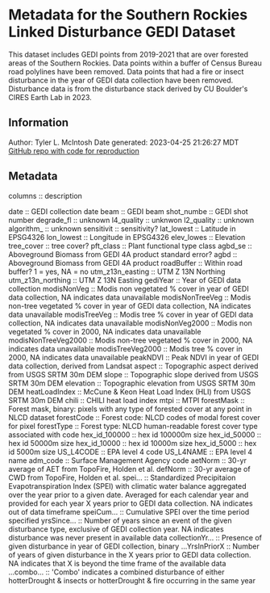 # Metadata for the Southern Rockies Linked Disturbance GEDI Dataset 
This dataset includes GEDI points from 2019-2021 that are over forested areas of the Southern Rockies. 
Data points within a buffer of Census Bureau road polylines have been removed. 
Data points that had a fire or insect disturbance in the year of GEDI data collection have been removed. 
Disturbance data is from the disturbance stack derived by CU Boulder's CIRES Earth Lab in 2023. 

## Information 
Author: Tyler L. McIntosh 
Date generated:  2023-04-25 21:26:27 MDT 
[GitHub repo with code for reproduction](https://github.com/tylerhoecker/linked_disturbance)

## Metadata 
columns :: description

date :: GEDI collection date
beam :: GEDI beam
shot_numbe :: GEDI shot number
degrade_fl :: unknown
l4_quality :: unknwon
l2_quality :: unknown
algorithm_ :: unknown
sensitivit :: sensitivity?
lat_lowest :: Latitude in EPSG4326
lon_lowest :: Longitude in EPSG4326
elev_lowes :: Elevation
tree_cover :: tree cover?
pft_class :: Plant functional type class
agbd_se :: Aboveground Biomass from GEDI 4A product standard error?
agbd :: Aboveground Biomass from GEDI 4A product
roadBuffer :: Within road buffer? 1 = yes, NA = no
utm_z13n_easting :: UTM Z 13N Northing
utm_z13n_northing :: UTM Z 13N Easting
gediYear :: Year of GEDI data collection
modisNonVeg :: Modis non vegetated % cover in year of GEDI data collection, NA indicates data unavailable
modisNonTreeVeg :: Modis non-tree vegetated % cover in year of GEDI data collection, NA indicates data unavailable
modisTreeVeg :: Modis tree % cover in year of GEDI data collection, NA indicates data unavailable
modisNonVeg2000 :: Modis non vegetated % cover in 2000, NA indicates data unavailable
modisNonTreeVeg2000 :: Modis non-tree vegetated % cover in 2000, NA indicates data unavailable
modisTreeVeg2000 :: Modis tree % cover in 2000, NA indicates data unavailable
peakNDVI :: Peak NDVI in year of GEDI data collection, derived from Landsat
aspect :: Topographic aspect derived from USGS SRTM 30m DEM
slope :: Topographic slope derived from USGS SRTM 30m DEM
elevation :: Topographic elevation from USGS SRTM 30m DEM
heatLoadIndex :: McCune & Keon Heat Load Index (HLI) from USGS SRTM 30m DEM
chili :: CHILI heat load index
mtpi :: MTPI
forestMask :: Forest mask, binary: pixels with any type of forested cover at any point in NLCD dataset
forestCode :: Forest code: NLCD codes of modal forest cover for pixel
forestType :: Forest type: NLCD human-readable forest cover type associated with code
hex_id_100000 :: hex id 100000m size
hex_id_50000 :: hex id 50000m size
hex_id_10000 :: hex id 10000m size
hex_id_5000 :: hex id 5000m size
US_L4CODE :: EPA level 4 code
US_L4NAME :: EPA level 4 name
adm_code :: Surface Management Agency code
aetNorm :: 30-yr average of AET from TopoFire, Holden et al.
defNorm :: 30-yr average of CWD from TopoFire, Holden et al.
spei... :: Standardized Precipitaion Evapotranspiration Index (SPEI) with climatic water balance aggregated over the year prior to a given date. Averaged for each calendar year and provided for each year X years prior to GEDI data collection. NA indicates out of data timeframe
speiCum... :: Cumulative SPEI over the time period specified
yrsSince... :: Number of years since an event of the given disturbance type, exclusive of GEDI collection year. NA indicates disturbance was never present in available data
collectionYr... :: Presence of given disturbance in year of GEDI collection, binary
...YrsInPriorX :: Number of years of given disturbance in the X years prior to GEDI data collection. NA indicates that X is beyond the time frame of the available data
...combo... :: 'Combo' indicates a combined disturbance of either hotterDrought & insects or hotterDrought & fire occurring in the same year
